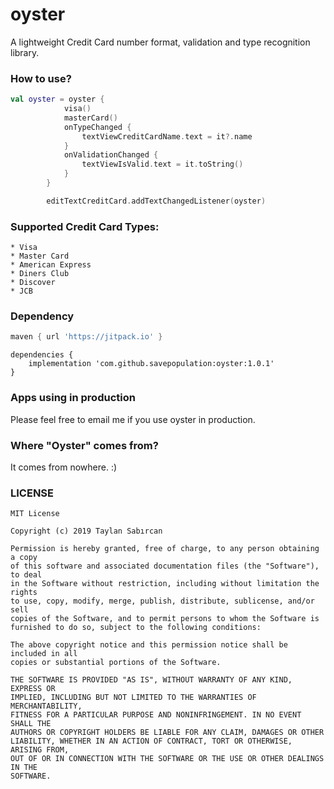 # oyster
A lightweight Credit Card number format, validation and type recognition library.

### How to use?
```kotlin
val oyster = oyster {
            visa()
            masterCard()
            onTypeChanged {
                textViewCreditCardName.text = it?.name
            }
            onValidationChanged {
                textViewIsValid.text = it.toString()
            }
        }

        editTextCreditCard.addTextChangedListener(oyster)
```

### Supported Credit Card Types:
    * Visa
    * Master Card
    * American Express
    * Diners Club
    * Discover
    * JCB

### Dependency<br>
```groovy
maven { url 'https://jitpack.io' }
```
```
dependencies {
    implementation 'com.github.savepopulation:oyster:1.0.1'
}
``` 

### Apps using in production
Please feel free to email me if you use oyster in production.

### Where "Oyster" comes from?
It comes from nowhere. :)

### LICENSE
```
MIT License

Copyright (c) 2019 Taylan Sabırcan

Permission is hereby granted, free of charge, to any person obtaining a copy
of this software and associated documentation files (the "Software"), to deal
in the Software without restriction, including without limitation the rights
to use, copy, modify, merge, publish, distribute, sublicense, and/or sell
copies of the Software, and to permit persons to whom the Software is
furnished to do so, subject to the following conditions:

The above copyright notice and this permission notice shall be included in all
copies or substantial portions of the Software.

THE SOFTWARE IS PROVIDED "AS IS", WITHOUT WARRANTY OF ANY KIND, EXPRESS OR
IMPLIED, INCLUDING BUT NOT LIMITED TO THE WARRANTIES OF MERCHANTABILITY,
FITNESS FOR A PARTICULAR PURPOSE AND NONINFRINGEMENT. IN NO EVENT SHALL THE
AUTHORS OR COPYRIGHT HOLDERS BE LIABLE FOR ANY CLAIM, DAMAGES OR OTHER
LIABILITY, WHETHER IN AN ACTION OF CONTRACT, TORT OR OTHERWISE, ARISING FROM,
OUT OF OR IN CONNECTION WITH THE SOFTWARE OR THE USE OR OTHER DEALINGS IN THE
SOFTWARE.
```

